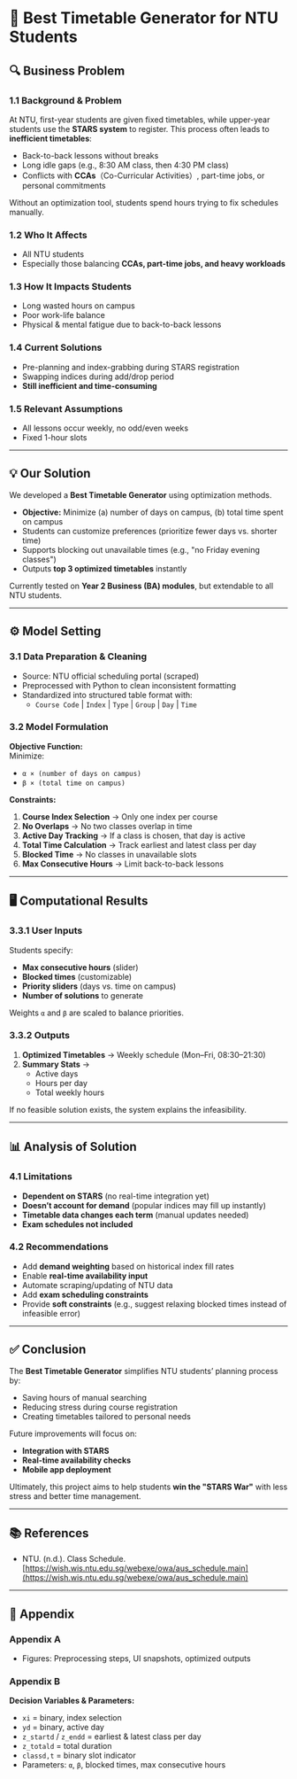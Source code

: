 # 📅 Best Timetable Generator for NTU Students  


## 🔍 Business Problem  

### 1.1 Background & Problem  
At NTU, first-year students are given fixed timetables, while upper-year students use the **STARS system** to register. This process often leads to **inefficient timetables**:  
- Back-to-back lessons without breaks  
- Long idle gaps (e.g., 8:30 AM class, then 4:30 PM class)  
- Conflicts with **CCAs**（Co-Curricular Activities）, part-time jobs, or personal commitments  

Without an optimization tool, students spend hours trying to fix schedules manually.  

### 1.2 Who It Affects  
- All NTU students  
- Especially those balancing **CCAs, part-time jobs, and heavy workloads**  

### 1.3 How It Impacts Students  
- Long wasted hours on campus  
- Poor work-life balance  
- Physical & mental fatigue due to back-to-back lessons  

### 1.4 Current Solutions  
- Pre-planning and index-grabbing during STARS registration  
- Swapping indices during add/drop period  
- **Still inefficient and time-consuming**  

### 1.5 Relevant Assumptions  
- All lessons occur weekly, no odd/even weeks  
- Fixed 1-hour slots  

---

## 💡 Our Solution  

We developed a **Best Timetable Generator** using optimization methods.  

- **Objective:** Minimize (a) number of days on campus, (b) total time spent on campus  
- Students can customize preferences (prioritize fewer days vs. shorter time)  
- Supports blocking out unavailable times (e.g., "no Friday evening classes")  
- Outputs **top 3 optimized timetables** instantly  

Currently tested on **Year 2 Business (BA) modules**, but extendable to all NTU students.  

---

## ⚙️ Model Setting  

### 3.1 Data Preparation & Cleaning  
- Source: NTU official scheduling portal (scraped)  
- Preprocessed with Python to clean inconsistent formatting  
- Standardized into structured table format with:  
  - `Course Code` | `Index` | `Type` | `Group` | `Day` | `Time`  

### 3.2 Model Formulation  
**Objective Function:**  
Minimize:  
- `α × (number of days on campus)`  
- `β × (total time on campus)`  

**Constraints:**  
1. **Course Index Selection** → Only one index per course  
2. **No Overlaps** → No two classes overlap in time  
3. **Active Day Tracking** → If a class is chosen, that day is active  
4. **Total Time Calculation** → Track earliest and latest class per day  
5. **Blocked Time** → No classes in unavailable slots  
6. **Max Consecutive Hours** → Limit back-to-back lessons  

---

## 🖥️ Computational Results  

### 3.3.1 User Inputs  
Students specify:  
- **Max consecutive hours** (slider)  
- **Blocked times** (customizable)  
- **Priority sliders** (days vs. time on campus)  
- **Number of solutions** to generate  

Weights `α` and `β` are scaled to balance priorities.  

### 3.3.2 Outputs  
1. **Optimized Timetables** → Weekly schedule (Mon–Fri, 08:30–21:30)  
2. **Summary Stats** →  
   - Active days  
   - Hours per day  
   - Total weekly hours  

If no feasible solution exists, the system explains the infeasibility.  

---

## 📊 Analysis of Solution  

### 4.1 Limitations  
- **Dependent on STARS** (no real-time integration yet)  
- **Doesn’t account for demand** (popular indices may fill up instantly)  
- **Timetable data changes each term** (manual updates needed)  
- **Exam schedules not included**  

### 4.2 Recommendations  
- Add **demand weighting** based on historical index fill rates  
- Enable **real-time availability input**  
- Automate scraping/updating of NTU data  
- Add **exam scheduling constraints**  
- Provide **soft constraints** (e.g., suggest relaxing blocked times instead of infeasible error)  

---

## ✅ Conclusion  

The **Best Timetable Generator** simplifies NTU students’ planning process by:  
- Saving hours of manual searching  
- Reducing stress during course registration  
- Creating timetables tailored to personal needs  

Future improvements will focus on:  
- **Integration with STARS**  
- **Real-time availability checks**  
- **Mobile app deployment**  

Ultimately, this project aims to help students **win the "STARS War"** with less stress and better time management.  

---

## 📚 References  

- NTU. (n.d.). Class Schedule.  
  [https://wish.wis.ntu.edu.sg/webexe/owa/aus_schedule.main](https://wish.wis.ntu.edu.sg/webexe/owa/aus_schedule.main)  

---

## 📎 Appendix  

### Appendix A  
- Figures: Preprocessing steps, UI snapshots, optimized outputs  

### Appendix B  
**Decision Variables & Parameters:**  
- `xi` = binary, index selection  
- `yd` = binary, active day  
- `z_startd` / `z_endd` = earliest & latest class per day  
- `z_totald` = total duration  
- `classd,t` = binary slot indicator  
- Parameters: `α`, `β`, blocked times, max consecutive hours  
